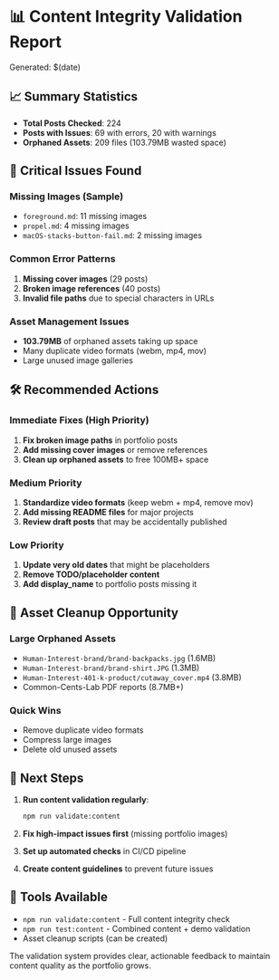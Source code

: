 # 📊 Content Integrity Validation Report

Generated: $(date)

## 📈 Summary Statistics
- **Total Posts Checked**: 224
- **Posts with Issues**: 69 with errors, 20 with warnings
- **Orphaned Assets**: 209 files (103.79MB wasted space)

## 🔴 Critical Issues Found

### Missing Images (Sample)
- `foreground.md`: 11 missing images
- `propel.md`: 4 missing images  
- `macOS-stacks-button-fail.md`: 2 missing images

### Common Error Patterns
1. **Missing cover images** (29 posts)
2. **Broken image references** (40 posts)
3. **Invalid file paths** due to special characters in URLs

### Asset Management Issues
- **103.79MB** of orphaned assets taking up space
- Many duplicate video formats (webm, mp4, mov)
- Large unused image galleries

## 🛠️ Recommended Actions

### Immediate Fixes (High Priority)
1. **Fix broken image paths** in portfolio posts
2. **Add missing cover images** or remove references
3. **Clean up orphaned assets** to free 100MB+ space

### Medium Priority
1. **Standardize video formats** (keep webm + mp4, remove mov)
2. **Add missing README files** for major projects
3. **Review draft posts** that may be accidentally published

### Low Priority  
1. **Update very old dates** that might be placeholders
2. **Remove TODO/placeholder content**
3. **Add display_name** to portfolio posts missing it

## 🧹 Asset Cleanup Opportunity

### Large Orphaned Assets
- `Human-Interest-brand/brand-backpacks.jpg` (1.6MB)
- `Human-Interest-brand/brand-shirt.JPG` (1.3MB)  
- `Human-Interest-401-k-product/cutaway_cover.mp4` (3.8MB)
- Common-Cents-Lab PDF reports (8.7MB+)

### Quick Wins
- Remove duplicate video formats
- Compress large images
- Delete old unused assets

## 🎯 Next Steps

1. **Run content validation regularly**:
   ```bash
   npm run validate:content
   ```

2. **Fix high-impact issues first** (missing portfolio images)

3. **Set up automated checks** in CI/CD pipeline

4. **Create content guidelines** to prevent future issues

## 🔧 Tools Available

- `npm run validate:content` - Full content integrity check
- `npm run test:content` - Combined content + demo validation
- Asset cleanup scripts (can be created)

The validation system provides clear, actionable feedback to maintain content quality as the portfolio grows.